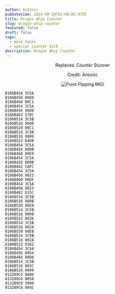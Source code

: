 ```yaml
---
author: Antonic
pubDatetime: 2024-08-24T03:00:05.879Z
title: Dragon Whip Counter
slug: dragon-whip-counter
featured: false
draft: false
tags:
  - move hacks
  - special counter kick
description: Dragon Whip Counter
---
```

<center>
Replaces: Counter Stunner <p>
Credit: Antonic

![Front Flipping RKO](/assets/dragon-whip-counter.gif)
</center>

```text
D106B454 3C5A
D106B456 0000
8106B460 00C1
D106B454 3C5A
D106B456 0000
8106B462 570C
D106B514 3C5B
D106B516 0000
8106B520 00C1
D106B514 3C5B
D106B516 0000
8106B522 64D8
D106B454 3C5A
D106B456 000B
8106B460 00E9
D106B454 3C5A
D106B456 000B
8106B462 CAFC
D106B454 3C5A
D106B456 0023
8106B460 00DE
D106B454 3C5A
D106B456 0023
8106B462 D15C
D106B514 3C5B
D106B516 000B
8106B520 00E9
D106B514 3C5B
D106B516 000B
8106B522 B836
D106B514 3C5B
D106B516 002A
8106B520 00E8
D106B514 3C5B
D106B516 002A
8106B522 9362
D106B454 3C5A
D106B456 0054
8106B466 0000
D106B514 3C5B
D106B516 003C
8106B526 0000
813289C4 0A00
813289C6 0058
813289C8 5000
813289CA 004C
```
